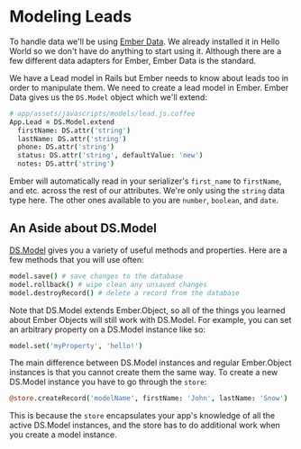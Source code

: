 # Modeling Leads

To handle data we'll be using [Ember Data](https://github.com/emberjs/data). We already installed it in Hello World so we don't have do anything to start using it. Although there are a few different data adapters for Ember, Ember Data is the standard.

We have a Lead model in Rails but Ember needs to know about leads too in order to manipulate them. We need to create a lead model in Ember. Ember Data gives us the `DS.Model` object which we'll extend:

```coffee
# app/assets/javascripts/models/lead.js.coffee
App.Lead = DS.Model.extend
  firstName: DS.attr('string')
  lastName: DS.attr('string')
  phone: DS.attr('string')
  status: DS.attr('string', defaultValue: 'new')
  notes: DS.attr('string')
```

Ember will automatically read in your serializer's `first_name` to `firstName`, and etc. across the rest of our attributes. We're only using the `string` data type here. The other ones available to you are `number`, `boolean`, and `date`.

## An Aside about DS.Model

[DS.Model](http://emberjs.com/api/data/classes/DS.Model.html) gives you a variety of useful methods and properties. Here are a few methods that you will use often:

```coffee
model.save() # save changes to the database
model.rollback() # wipe clean any unsaved changes
model.destroyRecord() # delete a record from the database
```

Note that DS.Model extends Ember.Object, so all of the things you learned about Ember Objects will still work with DS.Model. For example, you can set an arbitrary property on a DS.Model instance like so:

```coffee
model.set('myProperty', 'hello!')
```

The main difference between DS.Model instances and regular Ember.Object instances is that you cannot create them the same way. To create a new DS.Model instance you have to go through the `store`:

```coffee
@store.createRecord('modelName', firstName: 'John', lastName: 'Snow')
```

This is because the `store` encapsulates your app's knowledge of all the active DS.Model instances, and the store has to do additional work when you create a model instance.

